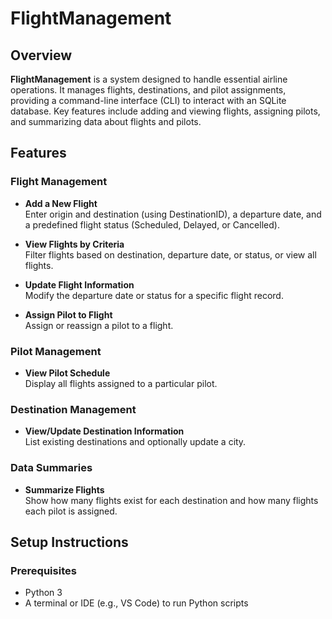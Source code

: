 # FlightManagement

## Overview
**FlightManagement** is a system designed to handle essential airline operations. It manages flights, destinations, and pilot assignments, providing a command-line interface (CLI) to interact with an SQLite database. Key features include adding and viewing flights, assigning pilots, and summarizing data about flights and pilots.

## Features

### Flight Management
- **Add a New Flight**  
  Enter origin and destination (using DestinationID), a departure date, and a predefined flight status (Scheduled, Delayed, or Cancelled).

- **View Flights by Criteria**  
  Filter flights based on destination, departure date, or status, or view all flights.

- **Update Flight Information**  
  Modify the departure date or status for a specific flight record.

- **Assign Pilot to Flight**  
  Assign or reassign a pilot to a flight.

### Pilot Management
- **View Pilot Schedule**  
  Display all flights assigned to a particular pilot.

### Destination Management
- **View/Update Destination Information**  
  List existing destinations and optionally update a city.

### Data Summaries
- **Summarize Flights**  
  Show how many flights exist for each destination and how many flights each pilot is assigned.

## Setup Instructions

### Prerequisites
- Python 3
- A terminal or IDE (e.g., VS Code) to run Python scripts
